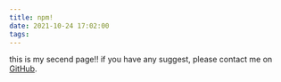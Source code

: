 ```yaml
---
title: npm!
date: 2021-10-24 17:02:00
tags:
---
```

this is my secend page!! if you have any suggest, please contact me on [GitHub](https://github.com/OoGod/OoGod.github.io/issues).
